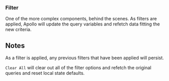 ### Filter
One of the more complex components, behind the scenes. As filters are applied, Apollo will update the query variables and refetch data fitting the new criteria.

## Notes
As a filter is applied, any previous filters that have been applied will persist. 

`Clear All` will clear out all of the filter options and refetch the original queries and reset local state defaults. 